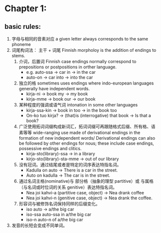 # Chapter 1:
## basic rules:
1. 字母与相同的音素对应 a given letter always corresponds to the same phoneme
2. 词尾构词法： 主干 + 词尾 Finnish morpholoy is the addition of endings to stems.
	1. 介词，后置词 Finnish case endings normally correspond to prepositions or postpositions in orther language.
		- e.g. auto-ssa -> car in -> in the car
		- auto-on -> car into -> into the car
	2. 独立的格 sometimes uses endings where indo-european languages generally have independent words.
		- kirja-ni -> book my -> my book
		- kirja-mme -> book our -> our book
	3. 某种程度的强调或语气词 intonation in some other languages
		- kirja-ssa-kin -> book in too -> in the book too
		- On-ko tuo kirja? -> (that)is (interrogative) that book -> Is that a book?
	4. 广泛使用拓词词缀构成新词汇，拓词词缀可再跟随格式后缀、所有格、语素等等 wide-ranging use made of derivational endings in the formation of new independent words/ Derivational endings can also be followed by other endings for nous; these include case endings, possessive endings and clitics.
		- kirja-sto(library)-ssa -> in a library
		- kirjo-sto(library)-sta-mme -> out of our library
	5. 没有冠词。通过结尾或者是特定的词序表达特指名词。
		- Kadulla on auto -> There is a car in the street.
		- Auto on kadulla -> The car is in the street.
	6. 通过名词主格(nominative)与 部分格（抽象的理型 partitive）或 与属格（与名词或时位词的关系 genitive）表达特指名词。
		- Nea joi kahvi-a (partitive case, object) -> Nea drank coffee
		- Nea joi kahvi-n (genitive case, object) -> Nea drank the coffee.
	7. 形容词与被修饰名词保持同样的后缀变化。
		- iso auto -> a/the big car
		- iso-ssa auto-ssa in a/the big car
		- iso-n auto-n of a/the big car
3. 发音的长短会变成不同单词。

